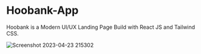 # Hoobank-App

Hoobank is a Modern UI/UX Landing Page Build with React JS and Tailwind CSS.

![Screenshot 2023-04-23 215302](https://user-images.githubusercontent.com/131141179/233853377-c6eed566-f1a5-490e-9008-7d711b756e86.png)
